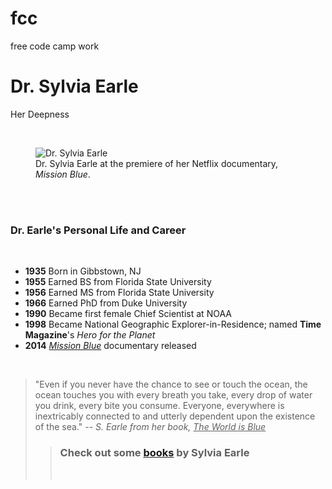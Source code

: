 # fcc
free code camp work


<main id="main">
  <h1 id="title">Dr. Sylvia Earle</h1>
  <p>Her Deepness</p></br>
  <figure id="img-div">
    <img id="image" src="https://filmmakermagazine.com/wp-content/uploads/2014/08/sylviaearle.jpg" alt="Dr. Sylvia Earle" </img>
    <figcaption id=img-caption>
      Dr. Sylvia Earle at the premiere of her Netflix documentary, <i>Mission Blue</i>.
    </figcaption>
  </figure></br></br>
  <section id="tribute-info">
    <h3 id="headline">Dr. Earle's Personal Life and Career</h3></br>
    <ul>
      <li><strong>1935</strong> Born in Gibbstown, NJ</li>
      <li><strong>1955</strong> Earned BS from Florida State University</li>
      <li><strong>1956</strong> Earned MS from Florida State University</li>
      <li><strong>1966</strong> Earned PhD from Duke University</li>
      <li><strong>1990</strong> Became first female Chief Scientist at NOAA</li>
      <li><strong>1998</strong> Became National Geographic Explorer-in-Residence; named <b>Time Magazine</b>'s <i>Hero for the Planet</i></li>
      <li><strong>2014</strong> <a id="doc-link" href="https://filmmakermagazine.com/87208-sylvia-earle-mission-blue-and-netflixs-push-into-social-issue-documentary/#.YXLbg9nMK3I" target="_blank"><i>Mission Blue</i></a> documentary released</li>
    </ul></br>
    <blockquote cite="https://www.goodreads.com/work/quotes/7104365-the-world-is-blue-how-our-fate-and-the-ocean-s-are-one">
      "Even if you never have the chance to see or touch the ocean, the ocean touches you with every breath you take, every drop of water you drink, every bite you consume. Everyone, everywhere is inextricably connected to and utterly dependent upon the existence of the sea."
      <cite>-- S. Earle from her book, <u>The World is Blue</u></cite></br>
      <blockquote>
        <h3>Check out some <a id="tribute-link" href="https://www.goodreads.com/author/show/40044.Sylvia_A_Earle" target="_blank">
            books</a> by Sylvia Earle
        </h3></br>
  </section>
</main>
